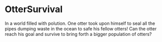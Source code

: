 # OtterSurvival

In a world filled with polution. One otter took upon himself to seal all the pipes dumping waste in the ocean to safe his fellow otters! Can the otter reach his goal and survive to bring forth a bigger population of otters?
